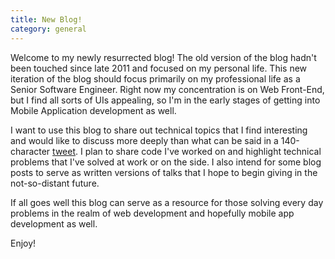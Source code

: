 ```yaml
---
title: New Blog!
category: general
---
```


Welcome to my newly resurrected blog! The old version of the blog hadn't been touched since late 2011 and focused on my personal life. This new iteration of the blog should focus primarily on my professional life as a Senior Software Engineer. Right now my concentration is on Web Front-End, but I find all sorts of UIs appealing, so I'm in the early stages of getting into Mobile Application development as well.

I want to use this blog to share out technical topics that I find interesting and would like to discuss more deeply than what can be said in a 140-character [tweet](https://twitter.com/benmvp). I plan to share code I've worked on and highlight technical problems that I've solved at work or on the side. I also intend for some blog posts to serve as written versions of talks that I hope to begin giving in the not-so-distant future.

If all goes well this blog can serve as a resource for those solving every day problems in the realm of web development and hopefully mobile app development as well.

Enjoy!

